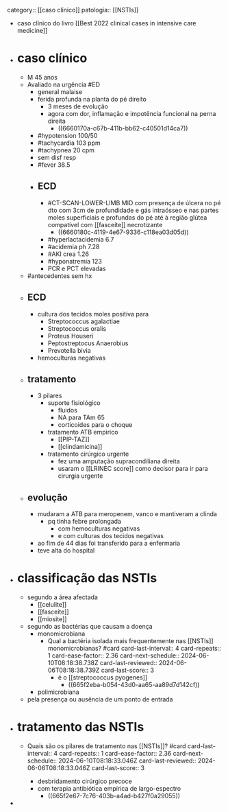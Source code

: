category:: [[caso clínico]]
patologia:: [[NSTIs]]

- caso clínico do livro [[Best 2022 clinical cases in intensive care medicine]]
- # caso clínico
	- M 45 anos
	- Avaliado na urgência #ED
		- general malaise
		- ferida profunda na planta do pé direito
			- 3 meses de evolução
			- agora com dor, inflamação e impotência funcional na perna direita
				- ((6660170a-c67b-411b-bb62-c40501d14ca7))
		- #hypotension 100/50
		- #tachycardia 103 ppm
		- #tachypnea 20 cpm
		- sem disf resp
		- #fever 38.5
		- ## ECD
			- #CT-SCAN-LOWER-LIMB  MID com presença de úlcera no pé dto com 3cm de profundidade e gás intraósseo e nas partes moles superficiais e profundas do pé até à região glútea compatível com [[fasceíte]] necrotizante
				- ((6660180c-4119-4e67-9336-c118ea03d05d))
			- #hyperlactacidemia 6.7
			- #acidemia ph 7.28
			- #AKI crea 1.26
			- #hyponatremia 123
			- PCR e PCT elevadas
	- #antecedentes sem hx
	- ## ECD
		- cultura dos tecidos moles positiva para
			- Streptococcus agalactiae
			- Streptococcus oralis
			- Proteus Houseri
			- Peptostreptocus Anaerobius
			- Prevotella bivia
		- hemoculturas negativas
	- ## tratamento
		- 3  pilares
			- suporte fisiológico
				- fluidos
				- NA para TAm 65
				- corticoides para o choque
			- tratamento ATB empirico
				- [[PIP-TAZ]]
				- [[clindamicina]]
			- tratamento cirúrgico urgente
				- fez uma amputação supracondiliana direita
				- usaram o [[LRINEC score]] como decisor para ir para cirurgia urgente
	- ##  evolução
		- mudaram a  ATB para meropenem, vanco e mantiveram a clinda
			- pq tinha febre prolongada
				- com hemoculturas negativas
				- e com culturas dos tecidos negativas
		- ao fim de 44 dias foi transferido para a enfermaria
		- teve alta do hospital
- # classificação das NSTIs
	- segundo a área afectada
		- [[celulite]]
		- [[fasceíte]]
		- [[miosite]]
	- segundo as bactérias que causam a doença
		- monomicrobiana
			- Qual a bactéria isolada mais frequentemente nas [[NSTIs]] monomicrobianas? #card
			  card-last-interval:: 4
			  card-repeats:: 1
			  card-ease-factor:: 2.36
			  card-next-schedule:: 2024-06-10T08:18:38.738Z
			  card-last-reviewed:: 2024-06-06T08:18:38.739Z
			  card-last-score:: 3
				- é o [[streptococcus pyogenes]]
					- ((665f2eba-b054-43d0-aa65-aa89d7d142cf))
		- polimicrobiana
	- pela presença ou ausência de um ponto de entrada
- # tratamento das NSTIs
	- Quais são os pilares de tratamento nas [[NSTIs]]? #card
	  card-last-interval:: 4
	  card-repeats:: 1
	  card-ease-factor:: 2.36
	  card-next-schedule:: 2024-06-10T08:18:33.046Z
	  card-last-reviewed:: 2024-06-06T08:18:33.046Z
	  card-last-score:: 3






































































		- desbridamento cirúrgico precoce
		- com terapia antibiótica empírica de largo-espectro
			- ((665f2e67-7c76-403b-a4ad-b427f0a29055))
-